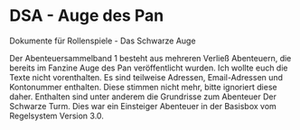 # DSA - Auge des Pan
Dokumente für Rollenspiele - Das Schwarze Auge

Der Abenteuersammelband 1 besteht aus mehreren Verließ Abenteuern, die bereits im Fanzine Auge des Pan veröffentlicht wurden. Ich wollte euch die Texte nicht vorenthalten.
Es sind teilweise Adressen, Email-Adressen und Kontonummer enthalten. Diese stimmen nicht mehr, bitte ignoriert diese daher.
Enthalten sind unter anderem die Grundrisse zum Abenteuer Der Schwarze Turm. Dies war ein Einsteiger Abenteuer in der Basisbox vom Regelsystem Version 3.0.
